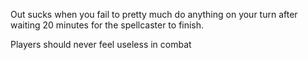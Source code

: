 Out sucks when you fail to pretty much do anything on your turn after waiting 20 minutes for the spellcaster to finish.

Players should never feel useless in combat